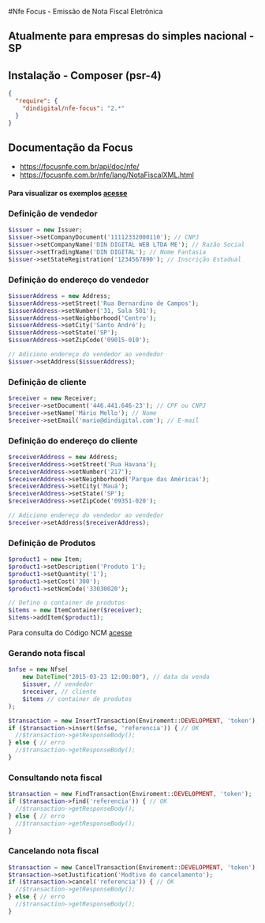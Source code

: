 #Nfe Focus - Emissão de Nota Fiscal Eletrônica
## Atualmente para empresas do simples nacional - SP
## Instalação - Composer (psr-4)
```json
{
  "require": {
    "dindigital/nfe-focus": "2.*"
  }
}
```
## Documentação da Focus
- https://focusnfe.com.br/api/doc/nfe/
- https://focusnfe.com.br/nfe/lang/NotaFiscalXML.html
#### Para visualizar os exemplos [acesse](https://github.com/dindigital/nfe-focus/tree/master/examples)
### Definição de vendedor
```php
$issuer = new Issuer;
$issuer->setCompanyDocument('11112332000110'); // CNPJ
$issuer->setCompanyName('DIN DIGITAL WEB LTDA ME'); // Razão Social
$issuer->setTradingName('DIN DIGITAL'); // Nome Fantasia
$issuer->setStateRegistration('1234567890'); // Inscrição Estadual
```
### Definição do endereço do vendedor
```php
$issuerAddress = new Address;
$issuerAddress->setStreet('Rua Bernardino de Campos');
$issuerAddress->setNumber('31, Sala 501');
$issuerAddress->setNeighborhood('Centro');
$issuerAddress->setCity('Santo André');
$issuerAddress->setState('SP');
$issuerAddress->setZipCode('09015-010');

// Adiciono endereço do vendedor ao vendedor
$issuer->setAddress($issuerAddress);
```
### Definição de cliente
```php
$receiver = new Receiver;
$receiver->setDocument('446.441.646-23'); // CPF ou CNPJ
$receiver->setName('Mário Mello'); // Nome
$receiver->setEmail('mario@dindigital.com'); // E-mail
```
### Definição do endereço do cliente
```php
$receiverAddress = new Address;
$receiverAddress->setStreet('Rua Havana');
$receiverAddress->setNumber('217');
$receiverAddress->setNeighborhood('Parque das Américas');
$receiverAddress->setCity('Mauá');
$receiverAddress->setState('SP');
$receiverAddress->setZipCode('09351-020');

// Adiciono endereço do vendedor ao vendedor
$receiver->setAddress($receiverAddress);
```
### Definição de Produtos
```php
$product1 = new Item;
$product1->setDescription('Produto 1');
$product1->setQuantity('1');
$product1->setCost('300');
$product1->setNcmCode('33030020');

// Defino o container de produtos
$items = new ItemContainer($receiver);
$items->addItem($product1);
```
Para consulta do Código NCM [acesse](http://www4.receita.fazenda.gov.br/simulador/PesquisarNCM.jsp)
### Gerando nota fiscal
```php
$nfse = new Nfse(
    new DateTime("2015-03-23 12:00:00"), // data da venda
    $issuer, // vendedor
    $receiver, // cliente
    $items // container de produtos
);

$transaction = new InsertTransaction(Enviroment::DEVELOPMENT, 'token');
if ($transaction->insert($nfse, 'referencia')) { // OK
  //$transaction->getResponseBody();
} else { // erro
  //$transaction->getResponseBody();
}
```
### Consultando nota fiscal
```php
$transaction = new FindTransaction(Enviroment::DEVELOPMENT, 'token');
if ($transaction->find('referencia')) { // OK
  //$transaction->getResponseBody();
} else { // erro
  //$transaction->getResponseBody();
}
```
### Cancelando nota fiscal
```php
$transaction = new CancelTransaction(Enviroment::DEVELOPMENT, 'token');
$transaction->setJustification('Modtivo do cancelamento');
if ($transaction->cancel('referencia')) { // OK
  //$transaction->getResponseBody();
} else { // erro
  //$transaction->getResponseBody();
}
```
